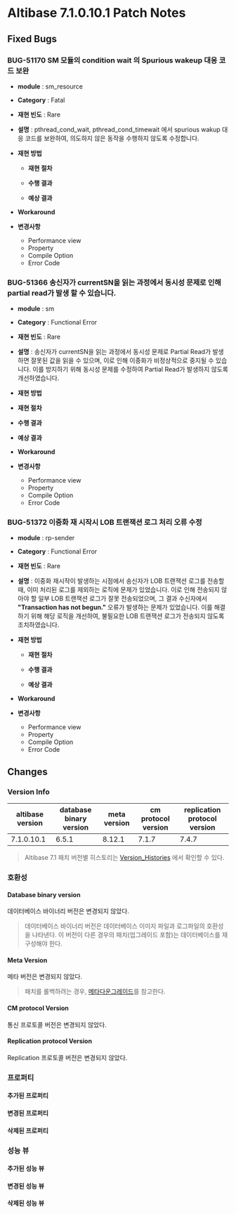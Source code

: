 Altibase 7.1.0.10.1 Patch Notes
===============================

Fixed Bugs
----------

### BUG-51170 SM 모듈의 condition wait 의 Spurious wakeup 대응 코드 보완

-   **module** : sm\_resource

-   **Category** : Fatal

-   **재현 빈도** : Rare

-   **설명** : pthread_cond_wait, pthread_cond_timewait 에서 spurious wakup 대응 코드를 보완하여, 의도하지 않은 동작을 수행하지 않도록 수정합니다.

-   **재현 방법**
    -   **재현 절차**
    
    -   **수행 결과**
    
    -   **예상 결과**
    
-   **Workaround**

-   **변경사항**

    -   Performance view
    -   Property
    -   Compile Option
    -   Error Code

### BUG-51366 송신자가 currentSN을 읽는 과정에서 동시성 문제로 인해 partial read가 발생 할 수 있습니다.

-   **module** : sm
-   **Category** : Functional Error
-   **재현 빈도** : Rare
-   **설명** : 송신자가 currentSN을 읽는 과정에서 동시성 문제로 Partial Read가 발생하면 잘못된 값을 읽을 수 있으며, 이로 인해 이중화가 비정상적으로 중지될 수 있습니다. 이를 방지하기 위해 동시성 문제를 수정하여 Partial Read가 발생하지 않도록 개선하였습니다.
-   **재현 방법**
-   **재현 절차**
    
-   **수행 결과**
    
-   **예상 결과**
-   **Workaround**
-   **변경사항**

    -   Performance view
    -   Property
    -   Compile Option
    -   Error Code

### BUG-51372 이중화 재 시작시 LOB 트랜잭션 로그 처리 오류 수정

-   **module** : rp-sender

-   **Category** : Functional Error

-   **재현 빈도** : Rare

-   **설명** : 이중화 재시작이 발생하는 시점에서 송신자가 LOB 트랜잭션 로그를 전송할 때, 이미 처리된 로그를 제외하는 로직에 문제가 있었습니다. 이로 인해 전송되지 않아야 할 일부 LOB 트랜잭션 로그가 잘못 전송되었으며, 그 결과 수신자에서 **"Transaction has not begun."** 오류가 발생하는 문제가 있었습니다. 이를 해결하기 위해 해당 로직을 개선하여, 불필요한 LOB 트랜잭션 로그가 전송되지 않도록 조치하였습니다.
    
-   **재현 방법**
    -   **재현 절차**
    
    -   **수행 결과**
    
    -   **예상 결과**
    
-   **Workaround**

-   **변경사항**

    -   Performance view
    -   Property
    -   Compile Option
    -   Error Code

Changes
-------

### Version Info

| altibase version | database binary version | meta version | cm protocol version | replication protocol version |
| ---------------- | ----------------------- | ------------ | ------------------- | ---------------------------- |
| 7.1.0.10.1       | 6.5.1                   | 8.12.1       | 7.1.7               | 7.4.7                        |

> Altibase 7.1 패치 버전별 히스토리는 [Version_Histories](https://github.com/ALTIBASE/Documents/blob/master/PatchNotes/Altibase_7.1/Altibase_7_1_Version_Histories.md) 에서 확인할 수 있다.

### 호환성

#### Database binary version

데이터베이스 바이너리 버전은 변경되지 않았다.

> 데이터베이스 바이너리 버전은 데이터베이스 이미지 파일과 로그파일의
> 호환성을 나타낸다. 이 버전이 다른 경우의 패치(업그레이드 포함)는
> 데이터베이스를 재구성해야 한다.

#### Meta Version

메타 버전은 변경되지 않았다.

> 패치를 롤백하려는 경우,
> [메타다운그레이드](https://github.com/ALTIBASE/Documents/blob/master/Manuals/Altibase_7.1/kor/Installation%20Guide.md#%EB%A9%94%ED%83%80-%EB%8B%A4%EC%9A%B4%EA%B7%B8%EB%A0%88%EC%9D%B4%EB%93%9Cmeta-downgrade)를
> 참고한다.

#### CM protocol Version

통신 프로토콜 버전은 변경되지 않았다.

#### Replication protocol Version

Replication 프로토콜 버전은 변경되지 않았다.

### 프로퍼티

#### 추가된 프로퍼티

#### 변경된 프로퍼티

#### 삭제된 프로퍼티

### 성능 뷰

#### 추가된 성능 뷰

#### 변경된 성능 뷰

#### 삭제된 성능 뷰
